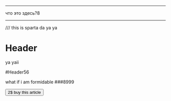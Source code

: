 -----
что это здесь?8


-----

<!-- TITLE: Home -->
<!-- SUBTITLE: A quick summary of Home -->


/// this is sparta
da ya ya
# Header
ya yaii

#Header56

what if i am formidable
###8999

<div style="margin:auto" ><button onclick=buy() class="myButton" >2$ buy this article</button></div>